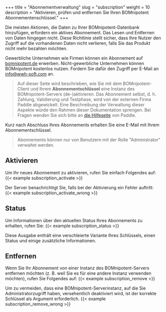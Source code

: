 +++
title = "Abonnementverwaltung"
slug = "subscription"
weight = 10
description = "Aktivieren, prüfen und entfernen Sie Ihren BOMnipotent Abonnementenschlüssel."
+++

Die meisten Aktionen, die Daten zu Ihrer BOMnipotent-Datenbank hinzufügen, erfordern ein aktives Abonnement. Das Lesen und Entfernen von Daten hingegen nicht. Diese Richtlinie stellt sicher, dass Ihre Nutzer den Zugriff auf die vorhandenen Daten nicht verlieren, falls Sie das Produkt nicht mehr bezahlen möchten.

Gewerbliche Unternehmen wie Firmen können ein Abonnement auf [bomnipotent.de](https://www.bomnipotent.de/de/pricing) erwerben. Nicht-gewerbliche Unternehmen können BOMnipotent kostenlos nutzen. Fordern Sie dafür den Zugriff per E-Mail an [info@wwh-soft.com](mailto:info@wwh-soft.com) an.

> Auf dieser Seite wird beschrieben, wie Sie mit dem BOMnipotent-Client und Ihrem **Abonnementschlüssel** eine Instanz des BOMnipotent-Servers (de-)aktivieren. Das Abonnement selbst, d. h. Zahlung, Validierung und Testphase, wird von der externen Firma Paddle abgewickelt. Eine Beschreibung der Verwaltung dieser Aspekte würde den Rahmen dieser Dokumentation sprengen. Bei Fragen wenden Sie sich bitte an [die Hilfeseite](https://www.paddle.com/help) von Paddle.

Kurz nach Abschluss Ihres Abonnements erhalten Sie eine E-Mail mit Ihrem Abonnementschlüssel.

> Abonnements können nur von Benutzern mit der Rolle "Administrator" verwaltet werden.

## Aktivieren

Um Ihr neues Abonnement zu aktivieren, rufen Sie einfach Folgendes auf:
{{< example subscription_activate >}}

Der Server benachrichtigt Sie, falls bei der Aktivierung ein Fehler auftritt:
{{< example subscription_activate_wrong >}}

## Status

Um Informationen über den aktuellen Status Ihres Abonnements zu erhalten, rufen Sie:
{{< example subscription_status >}}

Diese Ausgabe enthält eine verschleierte Variante Ihres Schlüssels, einen Status und einige zusätzliche Informationen.

## Entfernen

Wenn Sie Ihr Abonnement von einer Instanz des BOMnipotent-Servers entfernen möchten (z. B. weil Sie es für eine andere Instanz verwenden möchten), rufen Sie Folgendes auf:
{{< example subscription_remove >}}

Um zu vermeiden, dass eine BOMnipotent-Serverinstanz, auf die Sie Administratorzugriff haben, versehentlich deaktiviert wird, ist der korrekte Schlüssel als Argument erforderlich.
{{< example subscription_remove_wrong >}}
